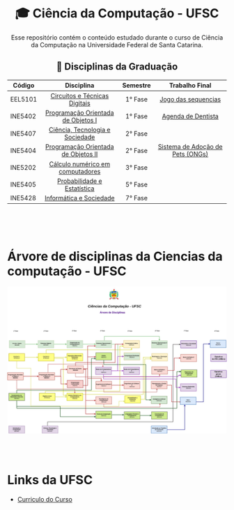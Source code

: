 <h1 align="center">
  <strong>🎓 Ciência da Computação - UFSC</strong>
</h1>
<p align="center">Esse repositório contém o conteúdo estudado durante o curso de Ciência da Computação na Universidade Federal de Santa Catarina.</p>

<h2 align="center">
  <strong>🚀 Disciplinas da Graduação</strong>
</h2>


| Código  | Disciplina                | Semestre | Trabalho Final |
| ------  | :-----------------------: | :--------: | :-------------: |
| EEL5101 | [Circuitos e Técnicas Digitais](https://github.com/pamelamontteiro/UFSC/tree/main/EEL5105) | 1° Fase| [Jogo das sequencias](https://github.com/pamelamontteiro/UFSC/tree/main/EEL5105/Jogo%20das%20sequencias)|
| INE5402 | [Programação Orientada de Objetos I](https://github.com/pamelamontteiro/UFSC/tree/main/INE5402) |   1° Fase | [Agenda de Dentista](https://github.com/pamelamontteiro/Agenda_dentista)
| INE5407 | [Ciência, Tecnologia e Sociedade](https://github.com/pamelamontteiro/UFSC/tree/main/INE5407) |  2° Fase|
| INE5404 | [Programação Orientada de Objetos II](https://github.com/pamelamontteiro/UFSC/tree/main/INE5404) | 2° Fase | [Sistema de Adoção de Pets (ONGs)](https://github.com/pamelamontteiro/sistema-adocao-DSO1)
| INE5202 | [Cálculo numérico em computadores](https://github.com/pamelamontteiro/UFSC/tree/main/INE5202) | 3° Fase |
| INE5405 | [Probabilidade e Estatística](https://github.com/pamelamontteiro/UFSC/tree/main/INE5405) | 5° Fase|
| INE5428 | [Informática e Sociedade ](https://github.com/pamelamontteiro/UFSC/tree/main/INE5428) | 7° Fase|
<br><br><br>


# Árvore de disciplinas da Ciencias da computação -  UFSC<br>
<img src="Árvore de Disciplinas.jpg">



<br><br>
# Links da UFSC
* [Curriculo do Curso](https://cagr.sistemas.ufsc.br/relatorios/curriculoCurso?curso=208&curriculo=20071)